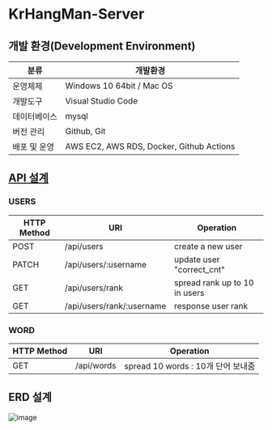# KrHangMan-Server

## 개발 환경(Development Environment)
| 분류 | 개발환경 | 
|---|---|
| 운영체제 | Windows 10 64bit / Mac OS |
| 개발도구 | Visual Studio Code |
| 데이터베이스 | mysql |
| 버전 관리 | Github, Git |
| 배포 및 운영 | AWS EC2, AWS RDS, Docker, Github Actions  |

## <a href="https://app.swaggerhub.com/apis/OPOP0421/KrHangMan/1.0.0#/Selection%20nickname/selectnickname">API 설계</a>

### USERS
| HTTP Method | URI | Operation |
| --- | --- | --- |
| POST | /api/users | create a new user  |
| PATCH | /api/users/:username | update user "correct_cnt" |  
| GET | /api/users/rank| spread rank up to 10 in users |
| GET | /api/users/rank/:username | response user rank |

### WORD 
| HTTP Method | URI | Operation |
| --- | --- | --- |
| GET | /api/words | spread 10 words : 10개 단어 보내줌 |

## ERD 설계
![image](https://user-images.githubusercontent.com/55049159/211178083-3d4f85fb-9db0-4e19-90c8-1a458ec61724.png)

